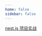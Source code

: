 ```yaml
---
home: false
sidebar: false
---
```


[nest.js 项目实战](https://juejin.cn/post/7254397517968998437#heading-4)
